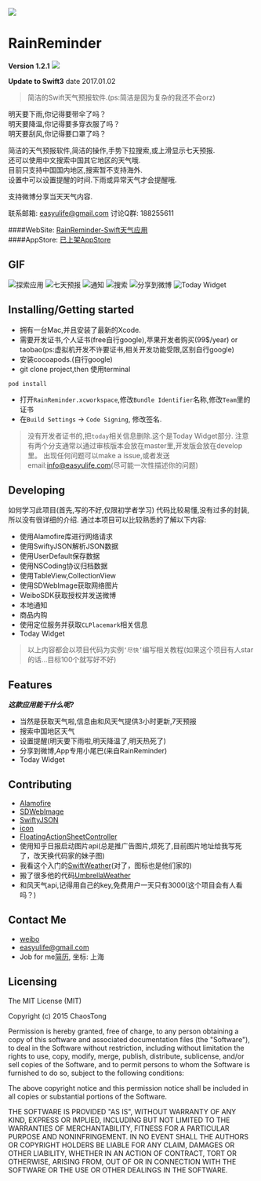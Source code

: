 ![](http://ww4.sinaimg.cn/large/7a1656d9gw1f343yvzdn5j20mf099jrk.jpg)

# RainReminder

**Version 1.2.1** ![](https://travis-ci.org/ChaosTong/RainReminder.svg?branch=develop)

**Update to Swift3** date 2017.01.02

> 简洁的Swift天气预报软件.(ps:简洁是因为复杂的我还不会orz)
   
明天要下雨,你记得要带伞了吗？  
明天要降温,你记得要多穿衣服了吗？  
明天要刮风,你记得要口罩了吗？  

简洁的天气预报软件,简洁的操作,手势下拉搜索,或上滑显示七天预报.  
还可以使用中文搜索中国其它地区的天气哦.  
目前只支持中国国内地区,搜索暂不支持海外.  
设置中可以设置提醒的时间.下雨或异常天气才会提醒哦.  

支持微博分享当天天气内容.  

联系邮箱: easyulife@gmail.com 
讨论Q群: 188255611

####WebSite: [RainReminder-Swift天气应用](http://www.tongchao.xyz/2016/05/04/rainreminder-swifttian-qi-ying-yong/)  
####AppStore: [已上架AppStore](https://itunes.apple.com/us/app/rainreminder/id1102738128?l=zh&ls=1&mt=8)   

## GIF

![探索应用](http://ww4.sinaimg.cn/large/7a1656d9gw1f3jrhog0r0g20af0ij48m.gif)
![七天预报](http://ww3.sinaimg.cn/large/7a1656d9gw1f3jrid7oqag20af0ij1e0.gif)
![通知](http://ww4.sinaimg.cn/large/7a1656d9gw1f3jrgot1p0g20af0ij7ot.gif)
![搜索](http://ww3.sinaimg.cn/large/7a1656d9gw1f3jrh3l5wmg20af0ijmzh.gif)
![分享到微博](http://ww4.sinaimg.cn/large/7a1656d9gw1f3jrhcmnj7g20af0ijgzi.gif)
![Today Widget](http://ww4.sinaimg.cn/large/7a1656d9gw1f3jri3fcalg20af0ijdsl.gif)


## Installing/Getting started  
  
  
- 拥有一台Mac,并且安装了最新的Xcode.
- 需要开发证书,个人证书(free自行google),苹果开发者购买(99$/year) or taobao(ps:虚拟机开发不许要证书,相关开发功能受限,区别自行google)
- 安装cocoapods.(自行google)
- git clone project,then 使用terminal 

```shell
pod install
```  

- 打开`RainReminder.xcworkspace`,修改`Bundle Identifier`名称,修改`Team`里的证书
- 在`Build Settings` -> `Code Signing`, 修改签名.

> 没有开发者证书的,把`today`相关信息删除.这个是Today Widget部分.
> 注意有两个分支通常以通过审核版本会放在master里,开发版会放在develop里。
> 出现任何问题可以make a issue,或者发送email:info@easyulife.com(尽可能一次性描述你的问题)

## Developing

如何学习此项目(首先,写的不好,仅限初学者学习)
代码比较易懂,没有过多的封装,所以没有很详细的介绍.
通过本项目可以比较熟悉的了解以下内容:

- 使用Alamofire库进行网络请求
- 使用SwiftyJSON解析JSON数据
- 使用UserDefault保存数据
- 使用NSCoding协议归档数据
- 使用TableView,CollectionView
- 使用SDWebImage获取网络图片
- WeiboSDK获取授权并发送微博
- 本地通知
- 商品内购
- 使用定位服务并获取`CLPlacemark`相关信息
- Today Widget

> 以上内容都会以项目代码为实例`‘尽快’`编写相关教程(如果这个项目有人star的话...目标100个就写好不好)

## Features  

***这款应用能干什么呢?***  

* 当然是获取天气啦,信息由和风天气提供3小时更新,7天预报  
* 搜索中国地区天气  
* 设置提醒(明天要下雨啦,明天降温了,明天热死了)  
* 分享到微博,App专用小尾巴(来自RainReminder)  
* Today Widget

## Contributing

- [Alamofire](https://github.com/Alamofire/Alamofire)
- [SDWebImage](https://github.com/rs/SDWebImage)
- [SwiftyJSON](https://github.com/SwiftyJSON/SwiftyJSON)
- [icon](https://erikflowers.github.io/weather-icons/)
- [FloatingActionSheetController](https://github.com/ra1028/FloatingActionSheetController)
- 使用知乎日报启动图片api(总是推广告图片,烦死了,目前图片地址给我写死了，改天换代码家的妹子图)
- 我看这个入门的[SwiftWeather](https://github.com/JakeLin/SwiftWeather)(对了，图标也是他们家的)
- 搬了很多他的代码[UmbrellaWeather](https://github.com/ZeroJian/UmbrellaWeather)
- 和风天气api,记得用自己的key,免费用户一天只有3000(这个项目会有人看吗？)

## Contact Me

- [weibo](http://weibo.com/2048284377)
- <easyulife@gmail.com>
- Job for me[简历](https://github.com/ChaosTong/resume), 坐标: 上海

## Licensing

The MIT License (MIT)

Copyright (c) 2015 ChaosTong

Permission is hereby granted, free of charge, to any person obtaining a copy of this software and associated documentation files (the "Software"), to deal in the Software without restriction, including without limitation the rights to use, copy, modify, merge, publish, distribute, sublicense, and/or sell copies of the Software, and to permit persons to whom the Software is furnished to do so, subject to the following conditions:

The above copyright notice and this permission notice shall be included in all copies or substantial portions of the Software.

THE SOFTWARE IS PROVIDED "AS IS", WITHOUT WARRANTY OF ANY KIND, EXPRESS OR IMPLIED, INCLUDING BUT NOT LIMITED TO THE WARRANTIES OF MERCHANTABILITY, FITNESS FOR A PARTICULAR PURPOSE AND NONINFRINGEMENT. IN NO EVENT SHALL THE AUTHORS OR COPYRIGHT HOLDERS BE LIABLE FOR ANY CLAIM, DAMAGES OR OTHER LIABILITY, WHETHER IN AN ACTION OF CONTRACT, TORT OR OTHERWISE, ARISING FROM, OUT OF OR IN CONNECTION WITH THE SOFTWARE OR THE USE OR OTHER DEALINGS IN THE SOFTWARE.
